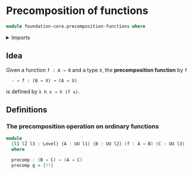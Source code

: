 # Precomposition of functions

```agda
module foundation-core.precomposition-functions where
```

<details><summary>Imports</summary>

```agda
open import foundation.universe-levels

open import foundation-core.function-types
```

</details>

## Idea

Given a function `f : A → B` and a type `X`, the **precomposition function** by
`f`

```text
  - ∘ f : (B → X) → (A → X)
```

is defined by `λ h x → h (f x)`.

## Definitions

### The precomposition operation on ordinary functions

```agda
module _
  {l1 l2 l3 : Level} {A : UU l1} {B : UU l2} (f : A → B) (C : UU l3)
  where

  precomp : (B → C) → (A → C)
  precomp g = {!!}
```
